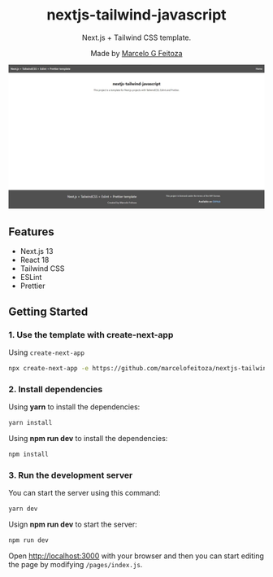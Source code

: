 <div align="center">
  <h1>nextjs-tailwind-javascript</h1>
  <p>Next.js + Tailwind CSS template.</p>
  <p>Made by <a href="https://github.com/marcelofeitoza">Marcelo G Feitoza</a></p>
  
</div>

![preview](./assets/preview.jpeg)

## Features

-   Next.js 13
-   React 18
-   Tailwind CSS
-   ESLint
-   Prettier
<!-- -   Absolute Import and Path Alias -->

## Getting Started

### 1. Use the template with create-next-app

Using `create-next-app`

```bash
npx create-next-app -e https://github.com/marcelofeitoza/nextjs-tailwind-javascript {project-name}
```

### 2. Install dependencies

Using **yarn** to install the dependencies:

```bash
yarn install
```

Using **npm run dev** to install the dependencies:

```bash
npm install
```

### 3. Run the development server

You can start the server using this command:

```bash
yarn dev
```

Usign **npm run dev** to start the server:

```bash
npm run dev
```

Open [http://localhost:3000](http://localhost:3000) with your browser and then you can start editing the page by modifying `/pages/index.js`.
